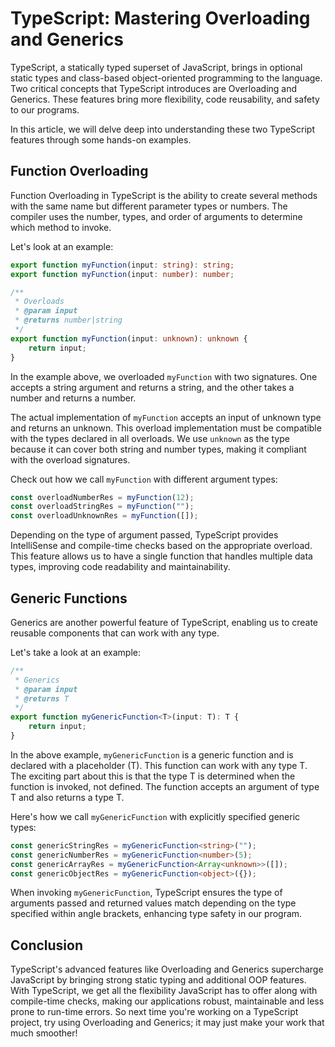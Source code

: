 # TypeScript: Mastering Overloading and Generics

TypeScript, a statically typed superset of JavaScript, brings in optional static types and class-based object-oriented programming to the language. Two critical concepts that TypeScript introduces are Overloading and Generics. These features bring more flexibility, code reusability, and safety to our programs.

In this article, we will delve deep into understanding these two TypeScript features through some hands-on examples.

## Function Overloading

Function Overloading in TypeScript is the ability to create several methods with the same name but different parameter types or numbers. The compiler uses the number, types, and order of arguments to determine which method to invoke.

Let's look at an example:

```ts
export function myFunction(input: string): string;
export function myFunction(input: number): number;

/**
 * Overloads
 * @param input
 * @returns number|string
 */
export function myFunction(input: unknown): unknown {
    return input;
}
```

In the example above, we overloaded `myFunction` with two signatures. One accepts a string argument and returns a string, and the other takes a number and returns a number.

The actual implementation of `myFunction` accepts an input of unknown type and returns an unknown. This overload implementation must be compatible with the types declared in all overloads. We use `unknown` as the type because it can cover both string and number types, making it compliant with the overload signatures.

Check out how we call `myFunction` with different argument types:

```ts
const overloadNumberRes = myFunction(12);
const overloadStringRes = myFunction("");
const overloadUnknownRes = myFunction([]);
```

Depending on the type of argument passed, TypeScript provides IntelliSense and compile-time checks based on the appropriate overload. This feature allows us to have a single function that handles multiple data types, improving code readability and maintainability.

## Generic Functions

Generics are another powerful feature of TypeScript, enabling us to create reusable components that can work with any type.

Let's take a look at an example:

```ts
/**
 * Generics
 * @param input
 * @returns T
 */
export function myGenericFunction<T>(input: T): T {
    return input;
}
```

In the above example, `myGenericFunction` is a generic function and is declared with a placeholder (T). This function can work with any type T. The exciting part about this is that the type T is determined when the function is invoked, not defined. The function accepts an argument of type T and also returns a type T.

Here's how we call `myGenericFunction` with explicitly specified generic types:

```ts
const genericStringRes = myGenericFunction<string>("");
const genericNumberRes = myGenericFunction<number>(5);
const genericArrayRes = myGenericFunction<Array<unknown>>([]);
const genericObjectRes = myGenericFunction<object>({});
```

When invoking `myGenericFunction`, TypeScript ensures the type of arguments passed and returned values match depending on the type specified within angle brackets, enhancing type safety in our program.

## Conclusion

TypeScript's advanced features like Overloading and Generics supercharge JavaScript by bringing strong static typing and additional OOP features. With TypeScript, we get all the flexibility JavaScript has to offer along with compile-time checks, making our applications robust, maintainable and less prone to run-time errors. So next time you're working on a TypeScript project, try using Overloading and Generics; it may just make your work that much smoother!
